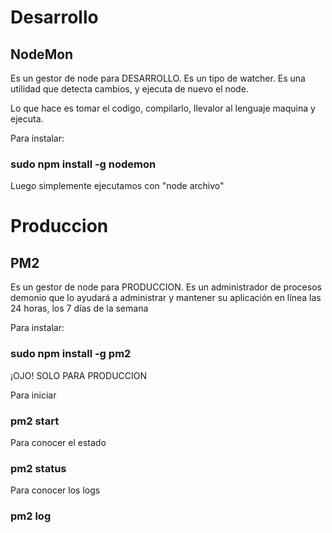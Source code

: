 # Desarrollo

## NodeMon

Es un gestor de node para DESARROLLO. Es un tipo de watcher. Es una utilidad que detecta cambios, y ejecuta de nuevo el node.

Lo que hace es tomar el codigo, compilarlo, llevalor al lenguaje maquina y ejecuta.

Para instalar:

### sudo npm install -g nodemon

Luego simplemente ejecutamos con "node archivo"

# Produccion

## PM2

Es un gestor de node para PRODUCCION. Es un administrador de procesos demonio que lo ayudará a administrar y mantener su aplicación en línea las 24 horas, los 7 días de la semana

Para instalar:

### sudo npm install -g pm2

¡OJO! SOLO PARA PRODUCCION

Para iniciar

### pm2 start

Para conocer el estado

### pm2 status

Para conocer los logs

### pm2 log
